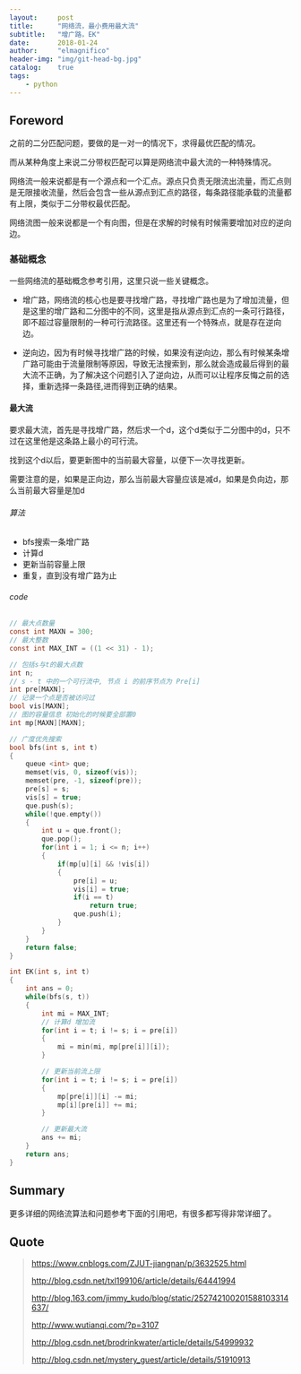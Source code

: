 ```yaml
---
layout:     post
title:      "网络流，最小费用最大流"
subtitle:   "增广路，EK"
date:       2018-01-24
author:     "elmagnifico"
header-img: "img/git-head-bg.jpg"
catalog:    true
tags:
    - python
---
```


## Foreword

之前的二分匹配问题，要做的是一对一的情况下，求得最优匹配的情况。

而从某种角度上来说二分带权匹配可以算是网络流中最大流的一种特殊情况。

网络流一般来说都是有一个源点和一个汇点。源点只负责无限流出流量，而汇点则是无限接收流量，然后会包含一些从源点到汇点的路径，每条路径能承载的流量都有上限，类似于二分带权最优匹配。

网络流图一般来说都是一个有向图，但是在求解的时候有时候需要增加对应的逆向边。

### 基础概念

一些网络流的基础概念参考引用，这里只说一些关键概念。

- 增广路，网络流的核心也是要寻找增广路，寻找增广路也是为了增加流量，但是这里的增广路和二分图中的不同，这里是指从源点到汇点的一条可行路径，即不超过容量限制的一种可行流路径。这里还有一个特殊点，就是存在逆向边。

- 逆向边，因为有时候寻找增广路的时候，如果没有逆向边，那么有时候某条增广路可能由于流量限制等原因，导致无法搜索到，那么就会造成最后得到的最大流不正确，为了解决这个问题引入了逆向边，从而可以让程序反悔之前的选择，重新选择一条路径,进而得到正确的结果。

#### 最大流

要求最大流，首先是寻找增广路，然后求一个d，这个d类似于二分图中的d，只不过在这里他是这条路上最小的可行流。

找到这个d以后，要更新图中的当前最大容量，以便下一次寻找更新。

需要注意的是，如果是正向边，那么当前最大容量应该是减d，如果是负向边，那么当前最大容量是加d

###### 算法

- bfs搜索一条增广路
- 计算d
- 更新当前容量上限
- 重复，直到没有增广路为止

###### code

```c
// 最大点数量
const int MAXN = 300;
// 最大整数
const int MAX_INT = ((1 << 31) - 1);

// 包括s与t的最大点数
int n;
// s - t 中的一个可行流中, 节点 i 的前序节点为 Pre[i]
int pre[MAXN];
// 记录一个点是否被访问过
bool vis[MAXN];
// 图的容量信息 初始化的时候要全部置0
int mp[MAXN][MAXN];

// 广度优先搜索
bool bfs(int s, int t)
{
	queue <int> que;
	memset(vis, 0, sizeof(vis));
	memset(pre, -1, sizeof(pre));
	pre[s] = s;
	vis[s] = true;
	que.push(s);
	while(!que.empty())
	{
		int u = que.front();
		que.pop();
		for(int i = 1; i <= n; i++)
		{
			if(mp[u][i] && !vis[i])
			{
				pre[i] = u;
				vis[i] = true;
				if(i == t)
					return true;
				que.push(i);
			}
		}
	}
	return false;
}

int EK(int s, int t)
{
	int ans = 0;
	while(bfs(s, t))
	{
		int mi = MAX_INT;
		// 计算d 增加流
		for(int i = t; i != s; i = pre[i])
		{
			mi = min(mi, mp[pre[i]][i]);
		}

		// 更新当前流上限
		for(int i = t; i != s; i = pre[i])
		{
			mp[pre[i]][i] -= mi;
			mp[i][pre[i]] += mi;
		}

		// 更新最大流
		ans += mi;
	}
	return ans;
}
```

## Summary

更多详细的网络流算法和问题参考下面的引用吧，有很多都写得非常详细了。

## Quote

> https://www.cnblogs.com/ZJUT-jiangnan/p/3632525.html
>
> http://blog.csdn.net/txl199106/article/details/64441994
>
> http://blog.163.com/jimmy_kudo/blog/static/252742100201588103314637/
>
> http://www.wutianqi.com/?p=3107
>
> http://blog.csdn.net/brodrinkwater/article/details/54999932
>
> http://blog.csdn.net/mystery_guest/article/details/51910913
>
